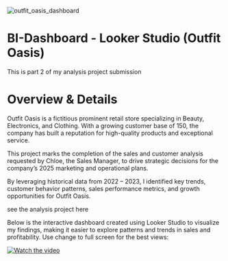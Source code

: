 ![outfit_oasis_dashboard](https://gckarchive.com/wp-content/uploads/2025/02/bi1.png)
# BI-Dashboard - Looker Studio (Outfit Oasis)
This is part 2 of my analysis project submission

# Overview & Details
Outfit Oasis is a fictitious prominent retail store specializing in Beauty, Electronics, and Clothing. With a growing customer base of 150, the company has built a reputation for high-quality products and exceptional service.

This project marks the completion of the sales and customer analysis requested by Chloe, the Sales Manager, to drive strategic decisions for the company’s 2025 marketing and operational plans.

By leveraging historical data from 2022 – 2023, I identified key trends, customer behavior patterns, sales performance metrics, and growth opportunities for Outfit Oasis.

see the analysis project  here

Below is the interactive dashboard created using Looker Studio to visualize my findings, making it easier to explore patterns and trends in sales and profitability. Use change to full screen for the best views:

[![Watch the video](https://gckarchive.com/wp-content/uploads/2025/02/bi1.png)](https://gckarchive.com/wp-content/uploads/2025/02/edited_bi_outfitOasis.mp4)
